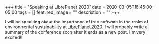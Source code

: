+++
title = "Speaking at LibrePlanet 2020"
date = 2020-03-05T16:45:00-05:00
tags = []
featured_image = ""
description = ""
+++

I will be speaking about the importance of free software in the realm
of environmental sustainability at
[LibrePlanet 2020](https://libreplanet.org/2020). I will probably
write a summary of the conference soon after it ends as a new post.
I'm very excited!!
